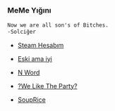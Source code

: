 ##

### MeMe Yığını

```markdown
Now we are all son's of Bitches.
-Solciğer
```

- [Steam Hesabım](https://steamcommunity.com/profiles/76561198310989406/)

- [Eski ama iyi](https://i.pinimg.com/originals/81/d7/aa/81d7aa53aa4254f0e8aba32e3847bcf3.jpg)

- [N Word](https://www.youtube.com/watch?v=fxlZPAgdPKw)

- [?We Like The Party?](https://youtu.be/b8HO6hba9ZE?t=21)

- [SoupRice](https://youtu.be/dgUbRpdUN1w?t=112)


